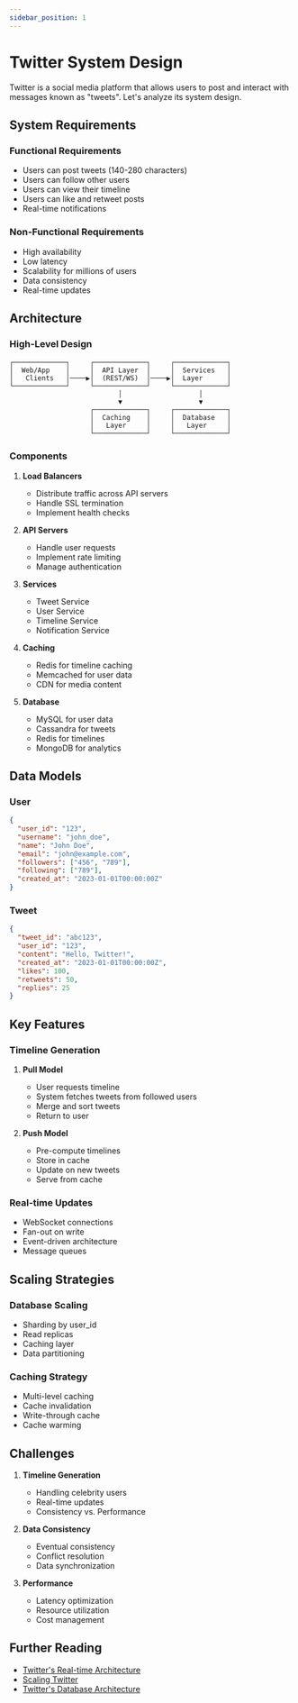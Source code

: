 ```yaml
---
sidebar_position: 1
---
```


# Twitter System Design

Twitter is a social media platform that allows users to post and interact with messages known as "tweets". Let's analyze its system design.

## System Requirements

### Functional Requirements
- Users can post tweets (140-280 characters)
- Users can follow other users
- Users can view their timeline
- Users can like and retweet posts
- Real-time notifications

### Non-Functional Requirements
- High availability
- Low latency
- Scalability for millions of users
- Data consistency
- Real-time updates

## Architecture

### High-Level Design
```
┌─────────────┐     ┌─────────────┐     ┌─────────────┐
│  Web/App    │     │  API Layer  │     │  Services   │
│   Clients   │────▶│  (REST/WS)  │────▶│  Layer      │
└─────────────┘     └─────────────┘     └─────────────┘
                           │                   │
                           ▼                   ▼
                    ┌─────────────┐     ┌─────────────┐
                    │  Caching    │     │  Database   │
                    │   Layer     │     │   Layer     │
                    └─────────────┘     └─────────────┘
```

### Components

1. **Load Balancers**
   - Distribute traffic across API servers
   - Handle SSL termination
   - Implement health checks

2. **API Servers**
   - Handle user requests
   - Implement rate limiting
   - Manage authentication

3. **Services**
   - Tweet Service
   - User Service
   - Timeline Service
   - Notification Service

4. **Caching**
   - Redis for timeline caching
   - Memcached for user data
   - CDN for media content

5. **Database**
   - MySQL for user data
   - Cassandra for tweets
   - Redis for timelines
   - MongoDB for analytics

## Data Models

### User
```json
{
  "user_id": "123",
  "username": "john_doe",
  "name": "John Doe",
  "email": "john@example.com",
  "followers": ["456", "789"],
  "following": ["789"],
  "created_at": "2023-01-01T00:00:00Z"
}
```

### Tweet
```json
{
  "tweet_id": "abc123",
  "user_id": "123",
  "content": "Hello, Twitter!",
  "created_at": "2023-01-01T00:00:00Z",
  "likes": 100,
  "retweets": 50,
  "replies": 25
}
```

## Key Features

### Timeline Generation
1. **Pull Model**
   - User requests timeline
   - System fetches tweets from followed users
   - Merge and sort tweets
   - Return to user

2. **Push Model**
   - Pre-compute timelines
   - Store in cache
   - Update on new tweets
   - Serve from cache

### Real-time Updates
- WebSocket connections
- Fan-out on write
- Event-driven architecture
- Message queues

## Scaling Strategies

### Database Scaling
- Sharding by user_id
- Read replicas
- Caching layer
- Data partitioning

### Caching Strategy
- Multi-level caching
- Cache invalidation
- Write-through cache
- Cache warming

## Challenges

1. **Timeline Generation**
   - Handling celebrity users
   - Real-time updates
   - Consistency vs. Performance

2. **Data Consistency**
   - Eventual consistency
   - Conflict resolution
   - Data synchronization

3. **Performance**
   - Latency optimization
   - Resource utilization
   - Cost management

## Further Reading

- [Twitter's Real-time Architecture](https://blog.twitter.com/engineering/en_us/topics/infrastructure/2023/real-time-architecture)
- [Scaling Twitter](https://blog.twitter.com/engineering/en_us/topics/infrastructure/2023/scaling-twitter)
- [Twitter's Database Architecture](https://blog.twitter.com/engineering/en_us/topics/infrastructure/2023/database-architecture)
